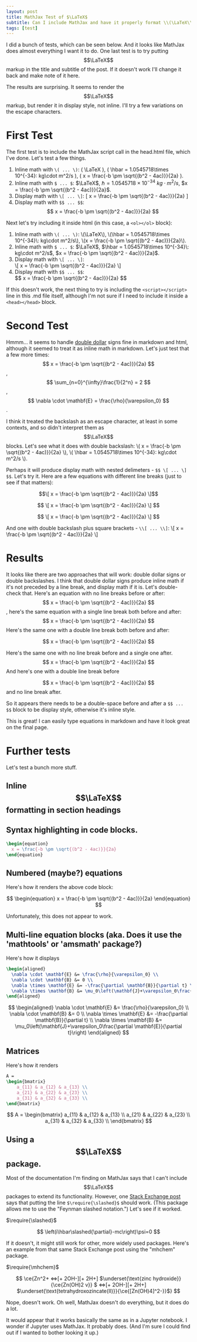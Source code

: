 ```yaml
---
layout: post
title: MathJax Test of $\LaTeX$
subtitle: Can I include MathJax and have it properly format \\(\LaTeX\\) markup?
tags: [test]
---
```


I did a bunch of tests, which can be seen below. And it looks like MathJax does almost everything I want it to do. One last test is to try putting $$\LaTeX$$ markup in the title and subtitle of the post. If it doesn't work I'll change it back and make note of it here.

The results are surprising. It seems to render the $$\LaTeX$$ markup, but render it in display style, not inline. I'll try a few variations on the escape characters.

# First Test
The first test is to include the MathJax script call in the head.html file, which I've done. Let's test a few things.
1. Inline math with `\( ... \)`: \( \LaTeX \), \( \hbar = 1.0545718\times 10^{-34}\: kg\cdot m^2/s \), \( x = \frac{-b \pm \sqrt{(b^2 - 4ac)}}{2a} \).
2. Inline math with `$ ... $`: $\LaTeX$, $\hbar = 1.0545718\times 10^{-34}\: kg\cdot m^2/s$, $x = \frac{-b \pm \sqrt{(b^2 - 4ac)}}{2a}$.
3. Display math with `\[ ... \]`:
\[ x = \frac{-b \pm \sqrt{(b^2 - 4ac)}}{2a} \]
4. Display math with `$$ ... $$`:
$$ x = \frac{-b \pm \sqrt{(b^2 - 4ac)}}{2a} $$

Next let's try including it inside html (in this case, a `<ol></ol>` block):
<ol>
  <li>
    Inline math with <code>\( ... \)</code>: \(\LaTeX\), \(\hbar = 1.0545718\times 10^{-34}\: kg\cdot m^2/s\), \(x = \frac{-b \pm \sqrt{(b^2 - 4ac)}}{2a}\).
  </li>
  <li>
    Inline math with <code>$ ... $</code>: $\LaTeX$, $\hbar = 1.0545718\times 10^{-34}\: kg\cdot m^2/s$, $x = \frac{-b \pm \sqrt{(b^2 - 4ac)}}{2a}$.
  </li>
  <li>
    Display math with <code>\[ ... \]</code>:
    <br>
    \[ x = \frac{-b \pm \sqrt{(b^2 - 4ac)}}{2a} \]
  </li>
  <li>
    Display math with <code>$$ ... $$</code>:
    <br>
    $$ x = \frac{-b \pm \sqrt{(b^2 - 4ac)}}{2a} $$
  </li>
</ol>

If this doesn't work, the next thing to try is including the `<script></script>` line in this .md file itself, although I'm not sure if I need to include it inside a `<head></head>` block.

# Second Test
Hmmm... it seems to handle [double dollar](https://trigun.fandom.com/wiki/Chapter_1) signs fine in markdown and html, although it seemed to treat it as inline math in markdown. Let's just test that a few more times: $$ x = \frac{-b \pm \sqrt{(b^2 - 4ac)}}{2a} $$, $$ \sum_{n=0}^{\infty}\frac{1}{2^n} = 2 $$, $$ \nabla \cdot \mathbf{E} = \frac{\rho}{\varepsilon_0} $$.

I think it treated the backslash as an escape character, at least in some contexts, and so didn't interpret them as $$\LaTeX$$ blocks. Let's see what it does with double backslash: \\( x = \frac{-b \pm \sqrt{(b^2 - 4ac)}}{2a} \\), \\( \hbar = 1.0545718\times 10^{-34}\: kg\cdot m^2/s \\).

Perhaps it will produce display math with nested delimeters - `$$ \[ ... \] $$`. Let's try it. Here are a few equations with different line breaks (just to see if that matters):

$$\[ x = \frac{-b \pm \sqrt{(b^2 - 4ac)}}{2a} \]$$

$$ \[
  x = \frac{-b \pm \sqrt{(b^2 - 4ac)}}{2a}
\] $$

$$
\[
  x = \frac{-b \pm \sqrt{(b^2 - 4ac)}}{2a}
\]
$$

And one with double backslash plus square brackets - `\\[ ... \\]`:
\\[ x = \frac{-b \pm \sqrt{(b^2 - 4ac)}}{2a} \\]

# Results
It looks like there are two approaches that will work: double dollar signs or double backslashes. I think that double dollar signs produce inline math if it's not preceded by a line break, and display math if it is. Let's double-check that. Here's an equation with no line breaks before or after: $$ x = \frac{-b \pm \sqrt{(b^2 - 4ac)}}{2a} $$, here's the same equation with a single line break both before and after:
$$ x = \frac{-b \pm \sqrt{(b^2 - 4ac)}}{2a} $$
Here's the same one with a double line break both before and after:

$$ x = \frac{-b \pm \sqrt{(b^2 - 4ac)}}{2a} $$

Here's the same one with no line break before and a single one after. $$ x = \frac{-b \pm \sqrt{(b^2 - 4ac)}}{2a} $$
And here's one with a double line break before

$$ x = \frac{-b \pm \sqrt{(b^2 - 4ac)}}{2a} $$ and no line break after.

So it appears there needs to be a double-space before and after a `$$ ... $$` block to be display style, otherwise it's inline style.

This is great! I can easily type equations in markdown and have it look great on the final page.

# Further tests
Let's test a bunch more stuff. 

## Inline $$\LaTeX$$ formatting in section headings

## Syntax highlighting in code blocks.

```latex
\begin{equation}
  x = \frac{-b \pm \sqrt{(b^2 - 4ac)}}{2a}
\end{equation}
```

## Numbered (maybe?) equations

Here's how it renders the above code block:

$$
\begin{equation}
  x = \frac{-b \pm \sqrt{(b^2 - 4ac)}}{2a}
\end{equation}
$$

Unfortunately, this does not appear to work.

## Multi-line equation blocks (aka. Does it use the 'mathtools' or 'amsmath' package?)

Here's how it displays

```latex
\begin{aligned}
  \nabla \cdot \mathbf{E} &= \frac{\rho}{\varepsilon_0} \\
  \nabla \cdot \mathbf{B} &= 0 \\
  \nabla \times \mathbf{E} &= -\frac{\partial \mathbf{B}}{\partial t} \\
  \nabla \times \mathbf{B} &= \mu_0\left(\mathbf{J}+\varepsilon_0\frac{\partial \mathbf{E}}{\partial t}\right)
\end{aligned}
```

$$
\begin{aligned}
  \nabla \cdot \mathbf{E} &= \frac{\rho}{\varepsilon_0} \\
  \nabla \cdot \mathbf{B} &= 0 \\
  \nabla \times \mathbf{E} &= -\frac{\partial \mathbf{B}}{\partial t} \\
  \nabla \times \mathbf{B} &= \mu_0\left(\mathbf{J}+\varepsilon_0\frac{\partial \mathbf{E}}{\partial t}\right)
\end{aligned}
$$

## Matrices

Here's how it renders

```latex
A = 
\begin{bmatrix}
    a_{11} & a_{12} & a_{13} \\
    a_{21} & a_{22} & a_{23} \\
    a_{31} & a_{32} & a_{33} \\
\end{bmatrix}
```
$$
A = 
\begin{bmatrix}
    a_{11} & a_{12} & a_{13} \\
    a_{21} & a_{22} & a_{23} \\
    a_{31} & a_{32} & a_{33} \\
\end{bmatrix}
$$

## Using a $$\LaTeX$$ package.
Most of the documentation I'm finding on MathJax says that I can't include $$\LaTeX$$ packages to extend its functionality. However, one [Stack Exchange post](https://stackoverflow.com/questions/21192606/can-i-add-latex-packages-to-mathjax) says that putting the line `$\require{\slashed}$` should work. (This package allows me to use the "Feynman slashed notation.") Let's see if it worked.

$\require{\slashed}$

$$
  \left(i\hbar\slashed{\partial}-mc\right)\psi=0
$$

If it doesn't, it might still work for other, more widely used packages. Here's an example from that same Stack Exchange post using the "mhchem" package.

$\require{\mhchem}$

$$
\ce{Zn^2+  <=>[+ 2OH-][+ 2H+]  
$\underset{\text{zinc hydroxide}}{\ce{Zn(OH)2 v}}
$  <=>[+ 2OH-][+ 2H+] 
$\underset{\text{tetrahydroxozincate(II)}}{\ce{[Zn(OH)4]^2-}}$}
$$

Nope, doesn't work. Oh well, MathJax doesn't do everything, but it does do a lot.

It would appear that it works basically the same as in a Jupyter notebook. I wonder if Jupyter uses MathJax. It probably does. (And I'm sure I could find out if I wanted to bother looking it up.)
